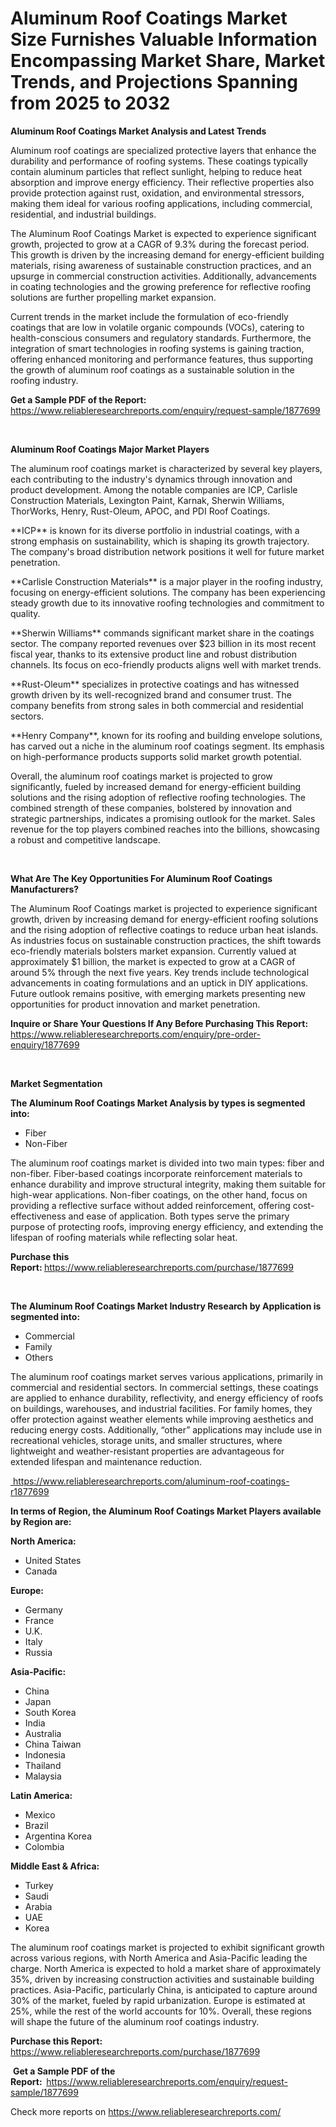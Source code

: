 <p><h1>Aluminum Roof Coatings Market Size Furnishes Valuable Information Encompassing Market Share, Market Trends, and Projections Spanning from 2025 to 2032</h1></p><p><strong>Aluminum Roof Coatings Market Analysis and Latest Trends</strong></p>
<p><p>Aluminum roof coatings are specialized protective layers that enhance the durability and performance of roofing systems. These coatings typically contain aluminum particles that reflect sunlight, helping to reduce heat absorption and improve energy efficiency. Their reflective properties also provide protection against rust, oxidation, and environmental stressors, making them ideal for various roofing applications, including commercial, residential, and industrial buildings.</p><p>The Aluminum Roof Coatings Market is expected to experience significant growth, projected to grow at a CAGR of 9.3% during the forecast period. This growth is driven by the increasing demand for energy-efficient building materials, rising awareness of sustainable construction practices, and an upsurge in commercial construction activities. Additionally, advancements in coating technologies and the growing preference for reflective roofing solutions are further propelling market expansion.</p><p>Current trends in the market include the formulation of eco-friendly coatings that are low in volatile organic compounds (VOCs), catering to health-conscious consumers and regulatory standards. Furthermore, the integration of smart technologies in roofing systems is gaining traction, offering enhanced monitoring and performance features, thus supporting the growth of aluminum roof coatings as a sustainable solution in the roofing industry.</p></p>
<p><strong>Get a Sample PDF of the Report:&nbsp;</strong> <a href="https://www.reliableresearchreports.com/enquiry/request-sample/1877699?utm_campaign=2133&utm_medium=2&utm_source=Github&utm_content=ia&utm_term=31012025&utm_id=aluminum-roof-coatings">https://www.reliableresearchreports.com/enquiry/request-sample/1877699</a></p>
<p>&nbsp;</p>
<p><strong>Aluminum Roof Coatings Major Market Players</strong></p>
<p><p>The aluminum roof coatings market is characterized by several key players, each contributing to the industry's dynamics through innovation and product development. Among the notable companies are ICP, Carlisle Construction Materials, Lexington Paint, Karnak, Sherwin Williams, ThorWorks, Henry, Rust-Oleum, APOC, and PDI Roof Coatings.</p><p>**ICP** is known for its diverse portfolio in industrial coatings, with a strong emphasis on sustainability, which is shaping its growth trajectory. The company's broad distribution network positions it well for future market penetration.</p><p>**Carlisle Construction Materials** is a major player in the roofing industry, focusing on energy-efficient solutions. The company has been experiencing steady growth due to its innovative roofing technologies and commitment to quality.</p><p>**Sherwin Williams** commands significant market share in the coatings sector. The company reported revenues over $23 billion in its most recent fiscal year, thanks to its extensive product line and robust distribution channels. Its focus on eco-friendly products aligns well with market trends.</p><p>**Rust-Oleum** specializes in protective coatings and has witnessed growth driven by its well-recognized brand and consumer trust. The company benefits from strong sales in both commercial and residential sectors.</p><p>**Henry Company**, known for its roofing and building envelope solutions, has carved out a niche in the aluminum roof coatings segment. Its emphasis on high-performance products supports solid market growth potential.</p><p>Overall, the aluminum roof coatings market is projected to grow significantly, fueled by increased demand for energy-efficient building solutions and the rising adoption of reflective roofing technologies. The combined strength of these companies, bolstered by innovation and strategic partnerships, indicates a promising outlook for the market. Sales revenue for the top players combined reaches into the billions, showcasing a robust and competitive landscape.</p></p>
<p>&nbsp;</p>
<p><strong>What Are The Key Opportunities For Aluminum Roof Coatings Manufacturers?</strong></p>
<p><p>The Aluminum Roof Coatings market is projected to experience significant growth, driven by increasing demand for energy-efficient roofing solutions and the rising adoption of reflective coatings to reduce urban heat islands. As industries focus on sustainable construction practices, the shift towards eco-friendly materials bolsters market expansion. Currently valued at approximately $1 billion, the market is expected to grow at a CAGR of around 5% through the next five years. Key trends include technological advancements in coating formulations and an uptick in DIY applications. Future outlook remains positive, with emerging markets presenting new opportunities for product innovation and market penetration.</p></p>
<p><strong>Inquire or Share Your Questions If Any Before Purchasing This Report:</strong> <a href="https://www.reliableresearchreports.com/enquiry/pre-order-enquiry/1877699?utm_campaign=2133&utm_medium=2&utm_source=Github&utm_content=ia&utm_term=31012025&utm_id=aluminum-roof-coatings">https://www.reliableresearchreports.com/enquiry/pre-order-enquiry/1877699</a></p>
<p>&nbsp;</p>
<p><strong>Market Segmentation</strong></p>
<p><strong>The Aluminum Roof Coatings Market Analysis by types is segmented into:</strong></p>
<p><ul><li>Fiber</li><li>Non-Fiber</li></ul></p>
<p><p>The aluminum roof coatings market is divided into two main types: fiber and non-fiber. Fiber-based coatings incorporate reinforcement materials to enhance durability and improve structural integrity, making them suitable for high-wear applications. Non-fiber coatings, on the other hand, focus on providing a reflective surface without added reinforcement, offering cost-effectiveness and ease of application. Both types serve the primary purpose of protecting roofs, improving energy efficiency, and extending the lifespan of roofing materials while reflecting solar heat.</p></p>
<p><strong>Purchase this Report:&nbsp;</strong><a href="https://www.reliableresearchreports.com/purchase/1877699?utm_campaign=2133&utm_medium=2&utm_source=Github&utm_content=ia&utm_term=31012025&utm_id=aluminum-roof-coatings">https://www.reliableresearchreports.com/purchase/1877699</a></p>
<p>&nbsp;</p>
<p><strong>The Aluminum Roof Coatings Market Industry Research by Application is segmented into:</strong></p>
<p><ul><li>Commercial</li><li>Family</li><li>Others</li></ul></p>
<p><p>The aluminum roof coatings market serves various applications, primarily in commercial and residential sectors. In commercial settings, these coatings are applied to enhance durability, reflectivity, and energy efficiency of roofs on buildings, warehouses, and industrial facilities. For family homes, they offer protection against weather elements while improving aesthetics and reducing energy costs. Additionally, “other” applications may include use in recreational vehicles, storage units, and smaller structures, where lightweight and weather-resistant properties are advantageous for extended lifespan and maintenance reduction.</p></p>
<p><a href="https://www.reliableresearchreports.com/aluminum-roof-coatings-r1877699?utm_campaign=2133&utm_medium=2&utm_source=Github&utm_content=ia&utm_term=31012025&utm_id=aluminum-roof-coatings">&nbsp;https://www.reliableresearchreports.com/aluminum-roof-coatings-r1877699</a></p>
<p><strong>In terms of Region, the Aluminum Roof Coatings Market Players available by Region are:</strong></p>
<p>
    <p> <strong> North America: </strong>
        <ul>
            <li>United States</li>
            <li>Canada</li>
        </ul>
        </p> 
    <p> <strong> Europe: </strong>
        <ul>
            <li>Germany</li>
            <li>France</li>
            <li>U.K.</li>
            <li>Italy</li>
            <li>Russia</li>
        </ul>
        </p> 
    <p> <strong> Asia-Pacific: </strong>
        <ul>
            <li>China</li>
            <li>Japan</li>
            <li>South Korea</li>
            <li>India</li>
            <li>Australia</li>
            <li>China Taiwan</li>
            <li>Indonesia</li>
            <li>Thailand</li>
            <li>Malaysia</li>
        </ul>
        </p> 
    <p> <strong> Latin America: </strong>
        <ul>
            <li>Mexico</li>
            <li>Brazil</li>
            <li>Argentina Korea</li>
            <li>Colombia</li>
        </ul>
        </p> 
    <p> <strong> Middle East & Africa: </strong>
        <ul>
            <li>Turkey</li>
            <li>Saudi</li>
            <li>Arabia</li>
            <li>UAE</li>
            <li>Korea</li>
        </ul>
    </p>
    </p>
<p><p>The aluminum roof coatings market is projected to exhibit significant growth across various regions, with North America and Asia-Pacific leading the charge. North America is expected to hold a market share of approximately 35%, driven by increasing construction activities and sustainable building practices. Asia-Pacific, particularly China, is anticipated to capture around 30% of the market, fueled by rapid urbanization. Europe is estimated at 25%, while the rest of the world accounts for 10%. Overall, these regions will shape the future of the aluminum roof coatings industry.</p></p>
<p><strong>Purchase this Report: </strong><a href="https://www.reliableresearchreports.com/purchase/1877699?utm_campaign=2133&utm_medium=2&utm_source=Github&utm_content=ia&utm_term=31012025&utm_id=aluminum-roof-coatings">https://www.reliableresearchreports.com/purchase/1877699</a></p>
<p>&nbsp;<strong>Get a Sample PDF of the Report:&nbsp;&nbsp;</strong><a href="https://www.reliableresearchreports.com/enquiry/request-sample/1877699?utm_campaign=2133&utm_medium=2&utm_source=Github&utm_content=ia&utm_term=31012025&utm_id=aluminum-roof-coatings">https://www.reliableresearchreports.com/enquiry/request-sample/1877699</a></p>
<p><strong></strong></p>
<p>Check more reports on <a href="https://www.reliableresearchreports.com/?utm_campaign=2133&utm_medium=2&utm_source=Github&utm_content=ia&utm_term=31012025&utm_id=aluminum-roof-coatings">https://www.reliableresearchreports.com/</a></p>